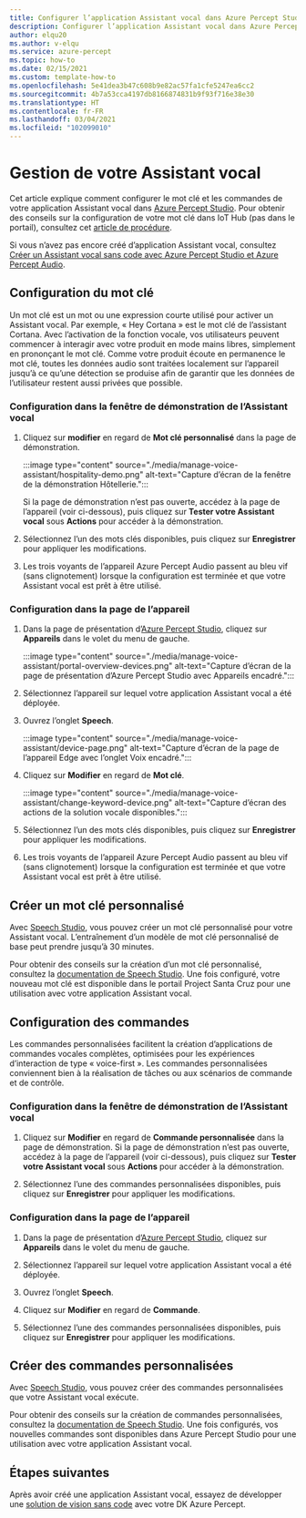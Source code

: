 ```yaml
---
title: Configurer l’application Assistant vocal dans Azure Percept Studio
description: Configurer l’application Assistant vocal dans Azure Percept Studio
author: elqu20
ms.author: v-elqu
ms.service: azure-percept
ms.topic: how-to
ms.date: 02/15/2021
ms.custom: template-how-to
ms.openlocfilehash: 5e41dea3b47c608b9e82ac57fa1cfe5247ea6cc2
ms.sourcegitcommit: 4b7a53cca4197db8166874831b9f93f716e38e30
ms.translationtype: HT
ms.contentlocale: fr-FR
ms.lasthandoff: 03/04/2021
ms.locfileid: "102099010"
---
```

# <a name="managing-your-voice-assistant"></a>Gestion de votre Assistant vocal

Cet article explique comment configurer le mot clé et les commandes de votre application Assistant vocal dans [Azure Percept Studio](https://go.microsoft.com/fwlink/?linkid=2135819). Pour obtenir des conseils sur la configuration de votre mot clé dans IoT Hub (pas dans le portail), consultez cet [article de procédure](./how-to-configure-voice-assistant.md).

Si vous n’avez pas encore créé d’application Assistant vocal, consultez [Créer un Assistant vocal sans code avec Azure Percept Studio et Azure Percept Audio](./tutorial-no-code-speech.md).

## <a name="keyword-configuration"></a>Configuration du mot clé

Un mot clé est un mot ou une expression courte utilisé pour activer un Assistant vocal. Par exemple, « Hey Cortana » est le mot clé de l’assistant Cortana. Avec l’activation de la fonction vocale, vos utilisateurs peuvent commencer à interagir avec votre produit en mode mains libres, simplement en prononçant le mot clé. Comme votre produit écoute en permanence le mot clé, toutes les données audio sont traitées localement sur l’appareil jusqu’à ce qu’une détection se produise afin de garantir que les données de l’utilisateur restent aussi privées que possible.

### <a name="configuration-within-the-voice-assistant-demo-window"></a>Configuration dans la fenêtre de démonstration de l’Assistant vocal

1. Cliquez sur **modifier** en regard de **Mot clé personnalisé** dans la page de démonstration.

    :::image type="content" source="./media/manage-voice-assistant/hospitality-demo.png" alt-text="Capture d’écran de la fenêtre de la démonstration Hôtellerie.":::

    Si la page de démonstration n’est pas ouverte, accédez à la page de l’appareil (voir ci-dessous), puis cliquez sur **Tester votre Assistant vocal** sous **Actions** pour accéder à la démonstration.

1. Sélectionnez l’un des mots clés disponibles, puis cliquez sur **Enregistrer** pour appliquer les modifications.

1. Les trois voyants de l’appareil Azure Percept Audio passent au bleu vif (sans clignotement) lorsque la configuration est terminée et que votre Assistant vocal est prêt à être utilisé.

### <a name="configuration-within-the-device-page"></a>Configuration dans la page de l’appareil

1. Dans la page de présentation d’[Azure Percept Studio](https://go.microsoft.com/fwlink/?linkid=2135819), cliquez sur **Appareils** dans le volet du menu de gauche.

    :::image type="content" source="./media/manage-voice-assistant/portal-overview-devices.png" alt-text="Capture d’écran de la page de présentation d’Azure Percept Studio avec Appareils encadré.":::

1. Sélectionnez l’appareil sur lequel votre application Assistant vocal a été déployée.

1. Ouvrez l’onglet **Speech**.

    :::image type="content" source="./media/manage-voice-assistant/device-page.png" alt-text="Capture d’écran de la page de l’appareil Edge avec l’onglet Voix encadré.":::

1. Cliquez sur **Modifier** en regard de **Mot clé**.

    :::image type="content" source="./media/manage-voice-assistant/change-keyword-device.png" alt-text="Capture d’écran des actions de la solution vocale disponibles.":::

1. Sélectionnez l’un des mots clés disponibles, puis cliquez sur **Enregistrer** pour appliquer les modifications.

1. Les trois voyants de l’appareil Azure Percept Audio passent au bleu vif (sans clignotement) lorsque la configuration est terminée et que votre Assistant vocal est prêt à être utilisé.

## <a name="create-a-custom-keyword"></a>Créer un mot clé personnalisé

Avec [Speech Studio](https://speech.microsoft.com/), vous pouvez créer un mot clé personnalisé pour votre Assistant vocal. L’entraînement d’un modèle de mot clé personnalisé de base peut prendre jusqu’à 30 minutes.

Pour obtenir des conseils sur la création d’un mot clé personnalisé, consultez la [documentation de Speech Studio](https://docs.microsoft.com/azure/cognitive-services/speech-service/speech-devices-sdk-create-kws). Une fois configuré, votre nouveau mot clé est disponible dans le portail Project Santa Cruz pour une utilisation avec votre application Assistant vocal.

## <a name="commands-configuration"></a>Configuration des commandes

Les commandes personnalisées facilitent la création d’applications de commandes vocales complètes, optimisées pour les expériences d’interaction de type « voice-first ». Les commandes personnalisées conviennent bien à la réalisation de tâches ou aux scénarios de commande et de contrôle.

### <a name="configuration-within-the-voice-assistant-demo-window"></a>Configuration dans la fenêtre de démonstration de l’Assistant vocal

1. Cliquez sur **Modifier** en regard de **Commande personnalisée** dans la page de démonstration. Si la page de démonstration n’est pas ouverte, accédez à la page de l’appareil (voir ci-dessous), puis cliquez sur **Tester votre Assistant vocal** sous **Actions** pour accéder à la démonstration.

1. Sélectionnez l’une des commandes personnalisées disponibles, puis cliquez sur **Enregistrer** pour appliquer les modifications.

### <a name="configuration-within-the-device-page"></a>Configuration dans la page de l’appareil

1. Dans la page de présentation d’[Azure Percept Studio](https://go.microsoft.com/fwlink/?linkid=2135819), cliquez sur **Appareils** dans le volet du menu de gauche.

1. Sélectionnez l’appareil sur lequel votre application Assistant vocal a été déployée.

1. Ouvrez l’onglet **Speech**.

1. Cliquez sur **Modifier** en regard de **Commande**.

1. Sélectionnez l’une des commandes personnalisées disponibles, puis cliquez sur **Enregistrer** pour appliquer les modifications.

## <a name="create-custom-commands"></a>Créer des commandes personnalisées

Avec [Speech Studio](https://speech.microsoft.com/), vous pouvez créer des commandes personnalisées que votre Assistant vocal exécute.

Pour obtenir des conseils sur la création de commandes personnalisées, consultez la [documentation de Speech Studio](https://docs.microsoft.com/azure/cognitive-services/speech-service/quickstart-custom-commands-application). Une fois configurés, vos nouvelles commandes sont disponibles dans Azure Percept Studio pour une utilisation avec votre application Assistant vocal.

## <a name="next-steps"></a>Étapes suivantes

Après avoir créé une application Assistant vocal, essayez de développer une [solution de vision sans code](./tutorial-nocode-vision.md) avec votre DK Azure Percept.